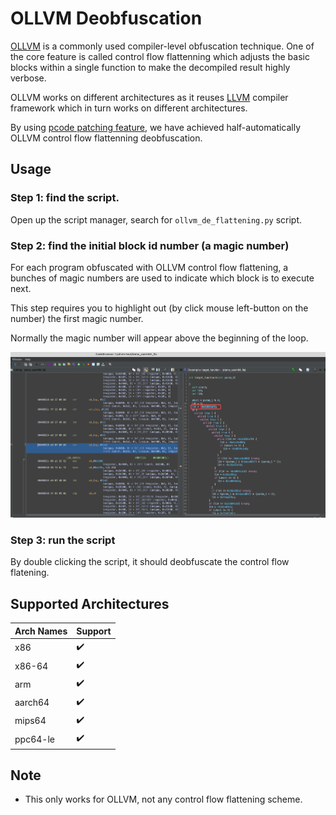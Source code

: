 # OLLVM Deobfuscation

[OLLVM](https://github.com/obfuscator-llvm/obfuscator) is a commonly used compiler-level
obfuscation technique.
One of the core feature is called control flow flattenning which adjusts the basic blocks
within a single function to make the decompiled result highly verbose.

OLLVM works on different architectures as it reuses [LLVM](https://llvm.org/) compiler
framework which in turn works on different architectures.

By using [pcode patching feature](./pcode_patch.md), we have achieved half-automatically
OLLVM control flow flattenning deobfuscation.

## Usage

### Step 1: find the script.

Open up the script manager, search for `ollvm_de_flattening.py` script.

### Step 2: find the initial block id number (a magic number)

For each program obfuscated with OLLVM control flow flattening, a bunches of magic numbers
are used to indicate which block is to execute next.

This step requires you to highlight out (by click mouse left-button on the number) the
first magic number.

Normally the magic number will appear above the beginning of the loop.

![ollvm_choose_magic number](./imgs/ollvm_deob/ollvm_magic_number_choose.png)

### Step 3: run the script

By double clicking the script, it should deobfuscate the control flow flatening.

## Supported Architectures

|Arch Names|Support|
|----------|-----------|
|x86|✔️|
|x86-64|✔️|
|arm|✔️|
|aarch64|✔️|
|mips64|✔️|
|ppc64-le|✔️|

## Note

- This only works for OLLVM, not any control flow flattening scheme.